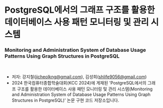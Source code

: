 # PostgreSQL에서의 그래프 구조를 활용한 데이터베이스 사용 패턴 모니터링 및 관리 시스템 
### Monitoring and Administration System of Database Usage Patterns Using Graph Structures in PostgreSQL

<br>

- 저자: 강지철(jicheolkng@gmail.com), 김성희(shlife9056@gmail.com)
- 2024 한국컴퓨터종합학술대회(KCC 2024)에 게재된 'PostgreSQL에서의 그래프 구조를 활용한 데이터베이스 사용 패턴 모니터링 및 관리 시스템(Monitoring and Administration System of Database Usage Patterns Using Graph Structures in PostgreSQL)' 논문 구현 코드 저장소입니다.
